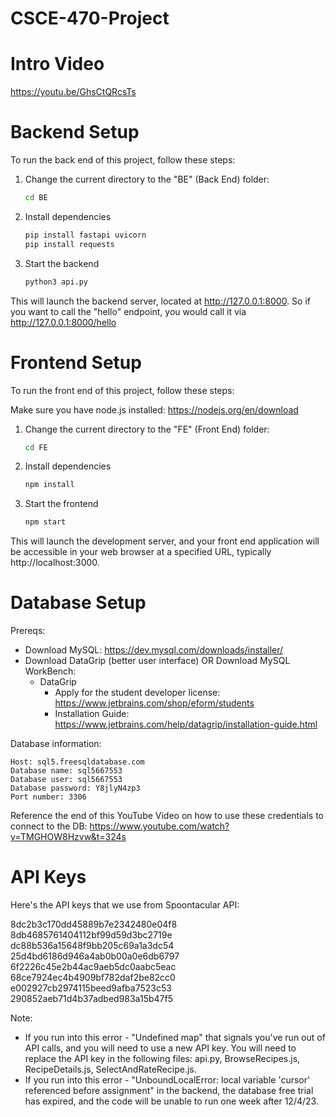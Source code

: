 # CSCE-470-Project

# Intro Video
https://youtu.be/GhsCtQRcsTs

# Backend Setup

To run the back end of this project, follow these steps:

1. Change the current directory to the "BE" (Back End) folder:
   ```bash
   cd BE
2. Install dependencies
    ```bash
    pip install fastapi uvicorn
    pip install requests
3. Start the backend
    ```bash
    python3 api.py

This will launch the backend server, located at http://127.0.0.1:8000. So if you want to call the "hello" endpoint, you would call it via http://127.0.0.1:8000/hello


# Frontend Setup

To run the front end of this project, follow these steps:

Make sure you have node.js installed: https://nodejs.org/en/download

1. Change the current directory to the "FE" (Front End) folder:
   ```bash
   cd FE
2. Install dependencies
    ```bash
    npm install
3. Start the frontend
    ```bash
    npm start

This will launch the development server, and your front end application will be accessible in your web browser at a specified URL, typically http://localhost:3000.

# Database Setup

Prereqs:
- Download MySQL: https://dev.mysql.com/downloads/installer/
- Download DataGrip (better user interface) OR Download MySQL WorkBench: 
   - DataGrip
        - Apply for the student developer license: https://www.jetbrains.com/shop/eform/students
        - Installation Guide: https://www.jetbrains.com/help/datagrip/installation-guide.html

Database information: 

```
Host: sql5.freesqldatabase.com
Database name: sql5667553
Database user: sql5667553
Database password: Y8jlyN4zp3
Port number: 3306
```
Reference the end of this YouTube Video on how to use these credentials to connect to the DB:
https://www.youtube.com/watch?v=TMGHOW8Hzvw&t=324s

# API Keys

Here's the API keys that we use from Spoontacular API:

8dc2b3c170dd45889b7e2342480e04f8
 
8db4685761404112bf99d59d3bc2719e
 
dc88b536a15648f9bb205c69a1a3dc54
 
25d4bd6186d946a4ab0b00a0e6db6797
 
6f2226c45e2b44ac9aeb5dc0aabc5eac
 
68ce7924ec4b4909bf782daf2be82cc0
 
e002927cb2974115beed9afba7523c53
 
290852aeb71d4b37adbed983a15b47f5

Note:
- If you run into this error - "Undefined map" that signals you've run out of API calls, and you will need to use a new API key. You will need to replace the API key in the following files: api.py, BrowseRecipes.js, RecipeDetails.js, SelectAndRateRecipe.js.
- If you run into this error - "UnboundLocalError: local variable 'cursor' referenced before assignment" in the backend, the database free trial has expired, and the code will be unable to run one week after 12/4/23.

